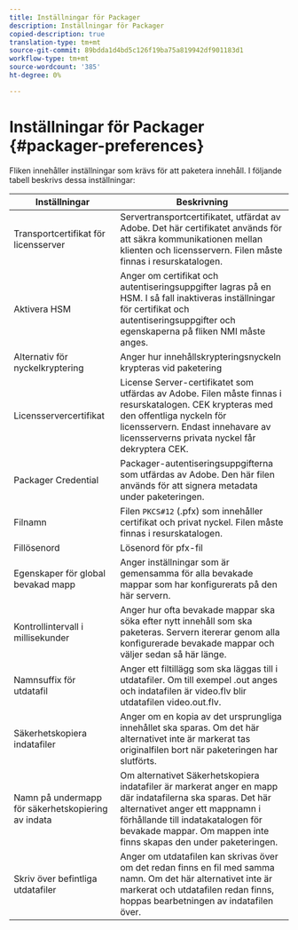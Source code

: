```yaml
---
title: Inställningar för Packager
description: Inställningar för Packager
copied-description: true
translation-type: tm+mt
source-git-commit: 89bdda1d4bd5c126f19ba75a819942df901183d1
workflow-type: tm+mt
source-wordcount: '385'
ht-degree: 0%

---
```



# Inställningar för Packager {#packager-preferences}

Fliken innehåller inställningar som krävs för att paketera innehåll. I följande tabell beskrivs dessa inställningar:

| Inställningar | Beskrivning |
|--- |--- |
| Transportcertifikat för licensserver | Servertransportcertifikatet, utfärdat av Adobe. Det här certifikatet används för att säkra kommunikationen mellan klienten och licensservern. Filen måste finnas i resurskatalogen. |
| Aktivera HSM | Anger om certifikat och autentiseringsuppgifter lagras på en HSM. I så fall inaktiveras inställningar för certifikat och autentiseringsuppgifter och egenskaperna på fliken NMI måste anges. |
| Alternativ för nyckelkryptering | Anger hur innehållskrypteringsnyckeln krypteras vid paketering |
| Licensservercertifikat | License Server-certifikatet som utfärdas av Adobe. Filen måste finnas i resurskatalogen. CEK krypteras med den offentliga nyckeln för licensservern. Endast innehavare av licensserverns privata nyckel får dekryptera CEK. |
| Packager Credential | Packager-autentiseringsuppgifterna som utfärdas av Adobe. Den här filen används för att signera metadata under paketeringen. |
| Filnamn | Filen `PKCS#12` (.pfx) som innehåller certifikat och privat nyckel. Filen måste finnas i resurskatalogen. |
| Fillösenord | Lösenord för pfx-fil |
| Egenskaper för global bevakad mapp | Anger inställningar som är gemensamma för alla bevakade mappar som har konfigurerats på den här servern. |
| Kontrollintervall i millisekunder | Anger hur ofta bevakade mappar ska söka efter nytt innehåll som ska paketeras. Servern itererar genom alla konfigurerade bevakade mappar och väljer sedan så här länge. |
| Namnsuffix för utdatafil | Anger ett filtillägg som ska läggas till i utdatafiler. Om till exempel .out anges och indatafilen är video.flv blir utdatafilen video.out.flv. |
| Säkerhetskopiera indatafiler | Anger om en kopia av det ursprungliga innehållet ska sparas. Om det här alternativet inte är markerat tas originalfilen bort när paketeringen har slutförts. |
| Namn på undermapp för säkerhetskopiering av indata | Om alternativet Säkerhetskopiera indatafiler är markerat anger en mapp där indatafilerna ska sparas. Det här alternativet anger ett mappnamn i förhållande till indatakatalogen för bevakade mappar. Om mappen inte finns skapas den under paketeringen. |
| Skriv över befintliga utdatafiler | Anger om utdatafilen kan skrivas över om det redan finns en fil med samma namn. Om det här alternativet inte är markerat och utdatafilen redan finns, hoppas bearbetningen av indatafilen över. |
